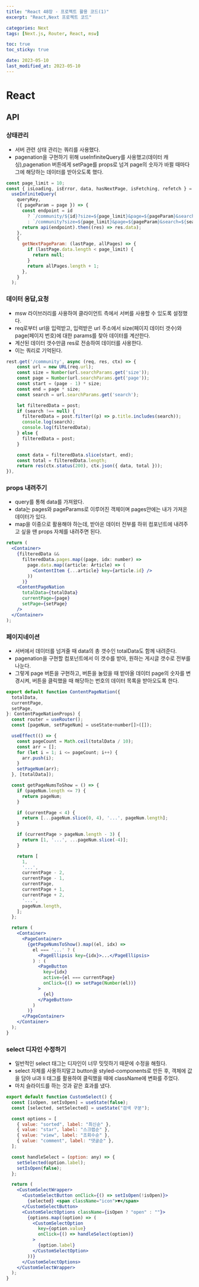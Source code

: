 ```yaml
---
title: "React 48장 - 프로젝트 활용 코드(1)"
excerpt: "React,Next 프로젝트 코드"

categories: Next
tags: [Next.js, Router, React, msw]

toc: true
toc_sticky: true

date: 2023-05-10
last_modified_at: 2023-05-10
---
```


# React

## API

### 상태관리

- 서버 관련 상태 관리는 쿼리를 사용했다.
- pagenation을 구현하기 위해 useInfiniteQuery를 사용했고(데이터 캐싱),pagenation 버튼에게 setPage를 props로 넘겨 page의 숫자가 바뀔 때마다 그에 해당하는 데이터를 받아오도록 했다.

```jsx
const page_limit = 10;
const { isLoading, isError, data, hasNextPage, isFetching, refetch } =
  useInfiniteQuery(
    queryKey,
    ({ pageParam = page }) => {
      const endpoint = id
        ? `/community/${id}?size=${page_limit}&page=${pageParam}&search=${searchTitle}`
        : `/community?size=${page_limit}&page=${pageParam}&search=${searchTitle}`;
      return api(endpoint).then((res) => res.data);
    },
    {
      getNextPageParam: (lastPage, allPages) => {
        if (lastPage.data.length < page_limit) {
          return null;
        }
        return allPages.length + 1;
      },
    }
  );
```

### 데이터 응답,요청

- msw 라이브러리를 사용하여 클라이언트 측에서 서버를 사용할 수 있도록 설정했다.
- req로부터 url을 입력받고, 입력받은 url 주소에서 size(페이지 데이터 갯수)와 page(페이지 번호)에 대한 params를 찾아 데이터를 계산한다.
- 계산된 데이터 갯수만큼 res로 전송하여 데이터를 사용한다.
- 이는 쿼리로 기억된다.

```jsx
rest.get('/community', async (req, res, ctx) => {
    const url = new URL(req.url);
    const size = Number(url.searchParams.get('size'));
    const page = Number(url.searchParams.get('page'));
    const start = (page - 1) * size;
    const end = page * size;
    const search = url.searchParams.get('search');

    let filteredData = post;
    if (search !== null) {
      filteredData = post.filter((p) => p.title.includes(search));
      console.log(search);
      console.log(filteredData);
    } else {
      filteredData = post;
    }

    const data = filteredData.slice(start, end);
    const total = filteredData.length;
    return res(ctx.status(200), ctx.json({ data, total }));
}),
```

### props 내려주기

- query를 통해 data를 가져왔다.
- data는 pages와 pageParams로 이루어진 객체이며 pages안에는 내가 가져온 데이터가 있다.
- map을 이중으로 활용해야 하는데, 받아온 데이터 전부를 하위 컴포넌트에 내려주고 싶을 땐 props 자체를 내려주면 된다.

```jsx
return (
  <Container>
    {filteredData &&
      filteredData.pages.map((page, idx: number) =>
        page.data.map((article: Article) => (
          <ContentItem {...article} key={article.id} />
        ))
      )}
    <ContentPageNation
      totalData={totalData}
      currentPage={page}
      setPage={setPage}
    />
  </Container>
);
```

### 페이지네이션

- 서버에서 데이터를 넘겨줄 때 data의 총 갯수인 totalData도 함께 내려준다.
- pagenation을 구현할 컴포넌트에서 이 갯수를 받아, 원하는 게시글 갯수로 전부를 나눈다.
- 그렇게 page 버튼을 구현하고, 버튼을 눌렀을 때 받아올 데이터 page의 숫자를 변경시켜, 버튼을 클릭했을 때 해당하는 번호의 데이터 목록을 받아오도록 한다.

```jsx
export default function ContentPageNation({
  totalData,
  currentPage,
  setPage,
}: ContentPageNationProps) {
  const router = useRouter();
  const [pageNum, setPageNum] = useState<number[]>([]);

  useEffect(() => {
    const pageCount = Math.ceil(totalData / 10);
    const arr = [];
    for (let i = 1; i <= pageCount; i++) {
      arr.push(i);
    }
    setPageNum(arr);
  }, [totalData]);

  const getPageNumsToShow = () => {
    if (pageNum.length <= 7) {
      return pageNum;
    }

    if (currentPage < 4) {
      return [...pageNum.slice(0, 4), '...', pageNum.length];
    }

    if (currentPage > pageNum.length - 3) {
      return [1, '...', ...pageNum.slice(-4)];
    }

    return [
      1,
      '...',
      currentPage - 2,
      currentPage - 1,
      currentPage,
      currentPage + 1,
      currentPage + 2,
      '...',
      pageNum.length,
    ];
  };

  return (
    <Container>
      <PageContainer>
        {getPageNumsToShow().map((el, idx) =>
          el === '...' ? (
            <PageEllipsis key={idx}>...</PageEllipsis>
          ) : (
            <PageButton
              key={idx}
              active={el === currentPage}
              onClick={() => setPage(Number(el))}
            >
              {el}
            </PageButton>
          )
        )}
      </PageContainer>
    </Container>
  );
}
```

### select 디자인 수정하기

- 일반적인 select 태그는 디자인이 너무 밋밋하기 때문에 수정을 해줬다.
- select 자체를 사용하지말고 button을 styled-components로 만든 후, 객체에 값을 담아 ul과 li 태그를 활용하여 클릭했을 때에 className에 변화를 주었다.
- 마치 슬라이드를 하는 것과 같은 효과를 냈다.

```jsx
export default function CustomSelect() {
  const [isOpen, setIsOpen] = useState(false);
  const [selected, setSelected] = useState("검색 구분");

  const options = [
    { value: "sorted", label: "최신순" },
    { value: "star", label: "스크랩순" },
    { value: "view", label: "조회수순" },
    { value: "comment", label: "댓글순" },
  ];

  const handleSelect = (option: any) => {
    setSelected(option.label);
    setIsOpen(false);
  };

  return (
    <CustomSelectWrapper>
      <CustomSelectButton onClick={() => setIsOpen(!isOpen)}>
        {selected} <span className="icon">▼</span>
      </CustomSelectButton>
      <CustomSelectOptions className={isOpen ? "open" : ""}>
        {options.map((option) => (
          <CustomSelectOption
            key={option.value}
            onClick={() => handleSelect(option)}
          >
            {option.label}
          </CustomSelectOption>
        ))}
      </CustomSelectOptions>
    </CustomSelectWrapper>
  );
}
```
